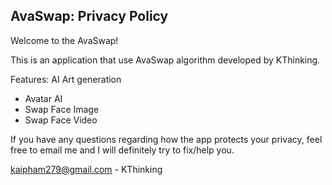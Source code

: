 ## AvaSwap: Privacy Policy

Welcome to the AvaSwap!

This is an application that use AvaSwap algorithm developed by KThinking.

Features: AI Art generation
- Avatar AI 
- Swap Face Image
- Swap Face Video 

If you have any questions regarding how the app protects your privacy, feel free to email me and I will definitely try to fix/help you.

kaipham279@gmail.com - KThinking
